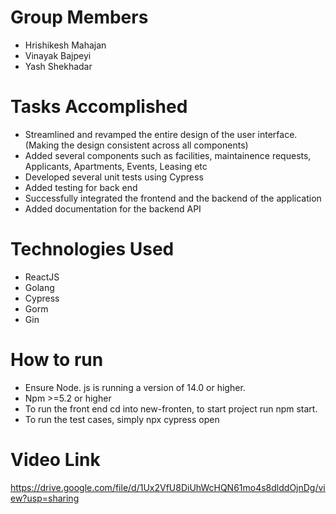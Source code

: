 # Group Members
  * Hrishikesh Mahajan
  * Vinayak Bajpeyi
  * Yash Shekhadar
  
# Tasks Accomplished
  * Streamlined and revamped the entire design of the user interface.(Making the design consistent across all components)
  * Added several components such as facilities, maintainence requests, Applicants, Apartments, Events, Leasing etc
  * Developed several unit tests using Cypress
  * Added testing for back end
  * Successfully integrated the frontend and the backend of the application
  * Added documentation for the backend API

  
# Technologies Used
  * ReactJS
  * Golang
  * Cypress
  * Gorm
  * Gin
  
# How to run
* Ensure Node. js is running a version of 14.0 or higher.
* Npm >=5.2 or higher
* To run the front end cd into new-fronten, to start project run npm start.
* To run the test cases, simply npx cypress open



# Video Link
https://drive.google.com/file/d/1Ux2VfU8DiUhWcHQN61mo4s8dlddOjnDg/view?usp=sharing
